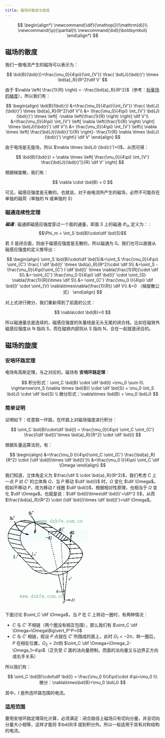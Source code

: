 ```yaml
---
title: 磁场的散度与旋度
---
```


<!--more-->

$$
\begin{align*}
\newcommand{\dif}{\mathop{}\!\mathrm{d}}\\
\newcommand{\p}{\partial}\\
\newcommand{\bd}{\boldsymbol}
\end{align*}
$$

## 磁场的散度

我们一致电流产生的磁场可以表示为：

$$
\bd{B}(\bd{r})=\frac{\mu_0}{4\pi}{\int_{V'}} \frac{ \bd{J}(\bd{r}') \times \bd{a}_R}{R^2}\dif V'
$$

由于 $\nabla \left( \frac{1}{R} \right) = -\frac{\bd{a}_R}{R^2}$（参考：[标量场的梯度](https://scuteee.com/courses/sophomore/electromagnetism/%E6%A0%87%E9%87%8F%E5%9C%BA%E7%9A%84%E6%A2%AF%E5%BA%A6#%E6%A2%AF%E5%BA%A6%E7%9F%A2%E9%87%8F)），所以我们有：

$$
\begin{align}
\bd{B}(\bd{r}) &=\frac{\mu_0}{4\pi}{\int_{V'}} \frac{ \bd{J}(\bd{r}') \times \bd{a}_R}{R^2}\dif V'\\
&= \frac{\mu_0}{4\pi} \int_{V'} \bd{J}(\bd{r}') \times \left[ -\nabla \left(\frac{1}{R} \right) \right] \dif V'\\
&=\frac{\mu_0}{4\pi} \int_{V'} \left[ \nabla \left(\frac{1}{R} \right) \right] \times \bd{J}(\bd{r}') \dif V'\\
&= \frac{\mu_0}{4\pi} \int_{V'} \left\{ \nabla \times \left[ \frac{\bd{J}(\bd{r}')}{R} \right]- \frac{1}{R} \nabla \times \bd{J} (\bd{r}') \right\} \dif V'
\end{align}
$$

由于电场是无旋场，所以 $\nabla \times \bd{J} (\bd{r}')=0$，从而可得：

$$
\bd{B}(\bd{r}) = \nabla \times \left[ \frac{\mu_0}{4\pi} \int_{V'} \frac{\bd{J}(\bd{r}')}{R} \dif V' \right]
$$

根据梯旋散，我们有：

$$
\nabla \cdot \bd{B} = 0
$$

可见，磁感应强度是无散的。也就说，对于由电流所产生的磁场，必然不可能存在单独的磁荷（单独的 N 或单独的 S）

### 磁通连续性定理

***磁通***
: 磁通即磁感应强度穿过一个面的通量，即面 $S$ 上的磁通 $\Phi_m$ 定义为：
: $$\Phi_m = \int_S \bd{B}\cdot\dif \bd{S}$$

若 $S$ 是闭合面，则由于磁感应强度是无散的，所以磁通为 0。我们也可以直接从磁感应强度的定义推导出：

$$
\begin{align}
\oint_S \bd{B}\cdot\dif \bd{S}&=\oint_S \frac{\mu_0}{4\pi} \oint_{C’} \frac{ I \dif \bd{l}' \times \bd{a}_R}{R^2}\cdot \dif S\\
&=\oint_S -\frac{\mu_0}{4\pi}\oint_{C’} I \dif \bd{l}' \times \nabla(\frac{1}{R})\cdot \dif S\\
&=-\oint_{C'} \frac{\mu_0 I}{4\pi} \dif \bd{l}' \cdot \oint_{S} \nabla(\frac{1}{R})\times \dif S\\
&=-\oint_{C'} \frac{\mu_0 I}{4\pi} \dif \bd{l}' \cdot \oint_{V} \nabla\times\nabla(\frac{1}{R}) \dif V\\
&=0 （梯旋散公式）
\end{align}
$$

对上式进行微分，我们重新得到了前面的公式：

$$
\nabla\cdot \bd{B}=0
$$

所以磁通量总是连续的，磁感应强度的矢量线是无头无尾的闭合线。比如在磁铁外磁感应强度从 N 指向 S，而在磁铁内部则从 S 指向 N，合在一起就是闭合的。

## 磁场的旋度

### 安培环路定理

电场有高斯定理，与之对应的，磁场有 **安培环路定理**：

$$
积分形式：\oint_C \bd{B} \cdot \dif \bd{l} =\mu_0 \sum I\\
\rightarrow\int_S (\nabla \times \bd{B}) \cdot \dif \bd{S} = \mu_0 \int_S \bd{J} \cdot \dif \bd{S} \\
微分形式：\nabla\times \bd{B} = \mu_0 \bd{J}
$$

### 简单证明

证明如下：任意取一环路，在环路上对磁场强度进行积分：

$$
\oint_C \bd{B}\cdot\dif \bd{l} = \frac{\mu_0}{4\pi} \oint_C \oint_{C'} \frac{I\dif \bd{l}'\times \bd{a}_R}{R^2} \cdot \dif \bd{l}
$$

根据矢量运算法则，有：

$$
\begin{align}
&=\frac{\mu_0 I}{4\pi}\oint_C \oint_{C'} \frac{\bd{a}_R}{R^2} \cdot (\dif \bd{l}\times \dif \bd{l}')\\
&=\frac{\mu_0 I}{4\pi} \oint_C \dif \Omega
\end{align}
$$

我们知道，立体角定义为 $\frac{\dif S \cdot \bd{a}_R}{R^2}$，我们考虑 $C$ 上一点 $P$ 对 $C'$ 的立体角 $\Omega$，当 $P$ 移动 $\dif \bd{l}$ 时，$\Omega$ 变化 $\dif \Omega$。假如不移动 $P$，改为移动 $l'$ 线圈 $\dif \bd{l}$，根据相对性原理，也相当于 $\Omega$ 变化 $\dif \Omega$。也就是说：$\dif \bd{l}\times\dif \bd{l}'=\dif^2 S$，从而$\frac{\bd{a}_R}{R^2} \cdot (\dif \bd{l}\times \dif \bd{l}')=\dif \Omega$。

<!-- <center><img src="https://i.loli.net/2020/04/29/RHDUwjufIKgi91E.gif" width="200"></center> -->
![image.gif](<images/image.gif>)

下面讨论 $\oint_C \dif \Omega$，当 $P$ 在 $C$ 上转动一圈时，有两种情况：

* $C$ 与 $C'$ 不相链（两个圈没有相互包围），那么我们有 $\oint_C \dif \Omega=\Omega\Big\vert_P^P=0$
* $C$ 与 $C'$ 相链，假设 $P$ 点就在 $C'$ 所围成的面上，此时 $\Omega_1=-2\pi$，转一圈后，$P$ 在相反位置，$\Omega_2=2\pi$则 $\oint_C \dif \Omega=\Omega_2-\Omega_1=4\pi$（正负受 $C$ 面的法向量控制，而面的法向量又与边界正方向成右手关系）

所以我们有：

$$
\oint_C \bd{B}\cdot\dif \bd{l} = \frac{\mu_0 I}{4\pi}\cdot 4\pi=\mu_0 I\\
微分：\nabla\times\bd{B}=\mu_0 \bd{J}
$$

其中，$I$ 是所选环路包围的电流。

### 适用范围

要用安培环路定理简化计算，必须满足：闭合路径上磁场只有切向分量，并且切向分量大小相等，这样才能将 $\bd{B}$ 提到积分外。所以一般适用于具有对称结构的电流。